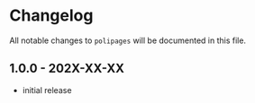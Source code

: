 # Changelog

All notable changes to `polipages` will be documented in this file.

## 1.0.0 - 202X-XX-XX

- initial release
